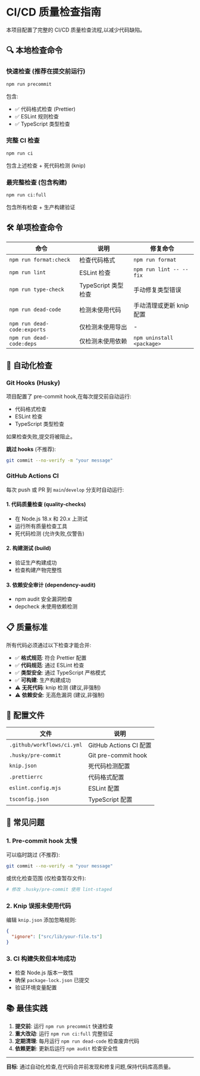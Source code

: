 # CI/CD 质量检查指南

本项目配置了完整的 CI/CD 质量检查流程,以减少代码缺陷。

## 🔍 本地检查命令

### 快速检查 (推荐在提交前运行)
```bash
npm run precommit
```
包含:
- ✅ 代码格式检查 (Prettier)
- ✅ ESLint 规则检查
- ✅ TypeScript 类型检查

### 完整 CI 检查
```bash
npm run ci
```
包含上述检查 + 死代码检测 (knip)

### 最完整检查 (包含构建)
```bash
npm run ci:full
```
包含所有检查 + 生产构建验证

## 🛠️ 单项检查命令

| 命令 | 说明 | 修复命令 |
|------|------|----------|
| `npm run format:check` | 检查代码格式 | `npm run format` |
| `npm run lint` | ESLint 检查 | `npm run lint -- --fix` |
| `npm run type-check` | TypeScript 类型检查 | 手动修复类型错误 |
| `npm run dead-code` | 检测未使用代码 | 手动清理或更新 knip 配置 |
| `npm run dead-code:exports` | 仅检测未使用导出 | - |
| `npm run dead-code:deps` | 仅检测未使用依赖 | `npm uninstall <package>` |

## 🤖 自动化检查

### Git Hooks (Husky)
项目配置了 pre-commit hook,在每次提交前自动运行:
- 代码格式检查
- ESLint 检查
- TypeScript 类型检查

如果检查失败,提交将被阻止。

**跳过 hooks** (不推荐):
```bash
git commit --no-verify -m "your message"
```

### GitHub Actions CI
每次 push 或 PR 到 `main`/`develop` 分支时自动运行:

#### 1. **代码质量检查** (quality-checks)
- 在 Node.js 18.x 和 20.x 上测试
- 运行所有质量检查工具
- 死代码检测 (允许失败,仅警告)

#### 2. **构建测试** (build)
- 验证生产构建成功
- 检查构建产物完整性

#### 3. **依赖安全审计** (dependency-audit)
- npm audit 安全漏洞检查
- depcheck 未使用依赖检测

## 📋 质量标准

所有代码必须通过以下检查才能合并:

- ✅ **格式规范**: 符合 Prettier 配置
- ✅ **代码规范**: 通过 ESLint 检查
- ✅ **类型安全**: 通过 TypeScript 严格模式
- ✅ **可构建**: 生产构建成功
- ⚠️ **无死代码**: knip 检测 (建议,非强制)
- ⚠️ **依赖安全**: 无高危漏洞 (建议,非强制)

## 🔧 配置文件

| 文件 | 说明 |
|------|------|
| `.github/workflows/ci.yml` | GitHub Actions CI 配置 |
| `.husky/pre-commit` | Git pre-commit hook |
| `knip.json` | 死代码检测配置 |
| `.prettierrc` | 代码格式配置 |
| `eslint.config.mjs` | ESLint 配置 |
| `tsconfig.json` | TypeScript 配置 |

## 🚨 常见问题

### 1. Pre-commit hook 太慢
可以临时跳过 (不推荐):
```bash
git commit --no-verify -m "your message"
```

或优化检查范围 (仅检查暂存文件):
```bash
# 修改 .husky/pre-commit 使用 lint-staged
```

### 2. Knip 误报未使用代码
编辑 `knip.json` 添加忽略规则:
```json
{
  "ignore": ["src/lib/your-file.ts"]
}
```

### 3. CI 构建失败但本地成功
- 检查 Node.js 版本一致性
- 确保 `package-lock.json` 已提交
- 验证环境变量配置

## 📚 最佳实践

1. **提交前**: 运行 `npm run precommit` 快速检查
2. **重大改动**: 运行 `npm run ci:full` 完整验证
3. **定期清理**: 每月运行 `npm run dead-code` 检查废弃代码
4. **依赖更新**: 更新后运行 `npm audit` 检查安全性

---

**目标**: 通过自动化检查,在代码合并前发现和修复问题,保持代码库高质量。
